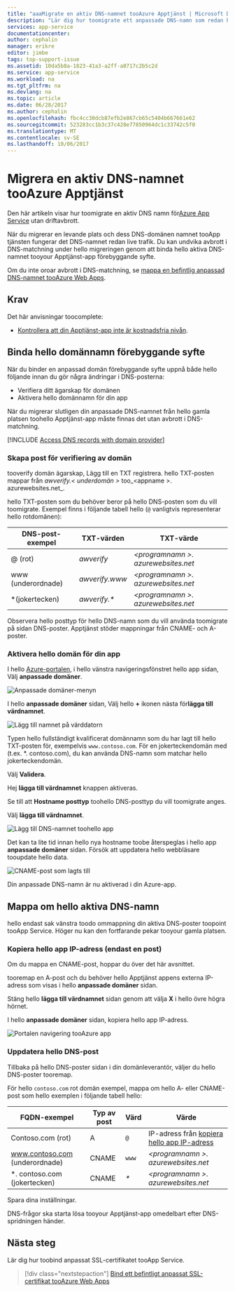 ```yaml
---
title: "aaaMigrate en aktiv DNS-namnet tooAzure Apptjänst | Microsoft Docs"
description: "Lär dig hur toomigrate ett anpassade DNS-namn som redan har tilldelats tooa live plats tooAzure Apptjänst utan någon avbrottstid."
services: app-service
documentationcenter: 
author: cephalin
manager: erikre
editor: jimbe
tags: top-support-issue
ms.assetid: 10da5b8a-1823-41a3-a2ff-a0717c2b5c2d
ms.service: app-service
ms.workload: na
ms.tgt_pltfrm: na
ms.devlang: na
ms.topic: article
ms.date: 06/28/2017
ms.author: cephalin
ms.openlocfilehash: fbc4cc30dcb87efb2e867cb65c5404b667661e62
ms.sourcegitcommit: 523283cc1b3c37c428e77850964dc1c33742c5f0
ms.translationtype: MT
ms.contentlocale: sv-SE
ms.lasthandoff: 10/06/2017
---
```

# <a name="migrate-an-active-dns-name-tooazure-app-service"></a>Migrera en aktiv DNS-namnet tooAzure Apptjänst

Den här artikeln visar hur toomigrate en aktiv DNS namn för[Azure App Service](../app-service/app-service-value-prop-what-is.md) utan driftavbrott.

När du migrerar en levande plats och dess DNS-domänen namnet tooApp tjänsten fungerar det DNS-namnet redan live trafik. Du kan undvika avbrott i DNS-matchning under hello migreringen genom att binda hello aktiva DNS-namnet tooyour Apptjänst-app förebyggande syfte.

Om du inte oroar avbrott i DNS-matchning, se [mappa en befintlig anpassad DNS-namnet tooAzure Web Apps](app-service-web-tutorial-custom-domain.md).

## <a name="prerequisites"></a>Krav

Det här anvisningar toocomplete:

- [Kontrollera att din Apptjänst-app inte är kostnadsfria nivån](app-service-web-tutorial-custom-domain.md#checkpricing).

## <a name="bind-hello-domain-name-preemptively"></a>Binda hello domännamn förebyggande syfte

När du binder en anpassad domän förebyggande syfte uppnå både hello följande innan du gör några ändringar i DNS-posterna:

- Verifiera ditt ägarskap för domänen
- Aktivera hello domännamn för din app

När du migrerar slutligen din anpassade DNS-namnet från hello gamla platsen toohello Apptjänst-app måste finnas det utan avbrott i DNS-matchning.

[!INCLUDE [Access DNS records with domain provider](../../includes/app-service-web-access-dns-records.md)]

### <a name="create-domain-verification-record"></a>Skapa post för verifiering av domän

tooverify domän ägarskap, Lägg till en TXT registrera. hello TXT-posten mappar från _awverify.&lt; underdomän >_ too_&lt;appname >. azurewebsites.net_. 

hello TXT-posten som du behöver beror på hello DNS-posten som du vill toomigrate. Exempel finns i följande tabell hello (`@` vanligtvis representerar hello rotdomänen):  

| DNS-post-exempel | TXT-värden | TXT-värde |
| - | - | - |
| @ (rot) | _awverify_ | _&lt;programnamn >. azurewebsites.net_ |
| www (underordnade) | _awverify.www_ | _&lt;programnamn >. azurewebsites.net_ |
| \*(jokertecken) | _awverify.\*_ | _&lt;programnamn >. azurewebsites.net_ |

Observera hello posttyp för hello DNS-namn som du vill använda toomigrate på sidan DNS-poster. Apptjänst stöder mappningar från CNAME- och A-poster.

### <a name="enable-hello-domain-for-your-app"></a>Aktivera hello domän för din app

I hello [Azure-portalen](https://portal.azure.com), i hello vänstra navigeringsfönstret hello app sidan, Välj **anpassade domäner**. 

![Anpassade domäner-menyn](./media/app-service-web-tutorial-custom-domain/custom-domain-menu.png)

I hello **anpassade domäner** sidan, Välj hello  **+**  ikonen nästa för**lägga till värdnamnet**.

![Lägg till namnet på värddatorn](./media/app-service-web-tutorial-custom-domain/add-host-name-cname.png)

Typen hello fullständigt kvalificerat domännamn som du har lagt till hello TXT-posten för, exempelvis `www.contoso.com`. För en jokerteckendomän med (t.ex. \*. contoso.com), du kan använda DNS-namn som matchar hello jokerteckendomän. 

Välj **Validera**.

Hej **lägga till värdnamnet** knappen aktiveras. 

Se till att **Hostname posttyp** toohello DNS-posttyp du vill toomigrate anges.

Välj **lägga till värdnamnet**.

![Lägg till DNS-namnet toohello app](./media/app-service-web-tutorial-custom-domain/validate-domain-name-cname.png)

Det kan ta lite tid innan hello nya hostname toobe återspeglas i hello app **anpassade domäner** sidan. Försök att uppdatera hello webbläsare tooupdate hello data.

![CNAME-post som lagts till](./media/app-service-web-tutorial-custom-domain/cname-record-added.png)

Din anpassade DNS-namn är nu aktiverad i din Azure-app. 

## <a name="remap-hello-active-dns-name"></a>Mappa om hello aktiva DNS-namn

hello endast sak vänstra toodo ommappning din aktiva DNS-poster toopoint tooApp Service. Höger nu kan den fortfarande pekar tooyour gamla platsen.

<a name="info"></a>

### <a name="copy-hello-apps-ip-address-a-record-only"></a>Kopiera hello app IP-adress (endast en post)

Om du mappa en CNAME-post, hoppar du över det här avsnittet. 

tooremap en A-post och du behöver hello Apptjänst appens externa IP-adress som visas i hello **anpassade domäner** sidan.

Stäng hello **lägga till värdnamnet** sidan genom att välja **X** i hello övre högra hörnet. 

I hello **anpassade domäner** sidan, kopiera hello app IP-adress.

![Portalen navigering tooAzure app](./media/app-service-web-tutorial-custom-domain/mapping-information.png)

### <a name="update-hello-dns-record"></a>Uppdatera hello DNS-post

Tillbaka på hello DNS-poster sidan i din domänleverantör, väljer du hello DNS-poster tooremap.

För hello `contoso.com` rot domän exempel, mappa om hello A- eller CNAME-post som hello exemplen i följande tabell hello: 

| FQDN-exempel | Typ av post | Värd | Värde |
| - | - | - | - |
| Contoso.com (rot) | A | `@` | IP-adress från [kopiera hello app IP-adress](#info) |
| www.contoso.com (underordnade) | CNAME | `www` | _&lt;programnamn >. azurewebsites.net_ |
| \*. contoso.com (jokertecken) | CNAME | _\*_ | _&lt;programnamn >. azurewebsites.net_ |

Spara dina inställningar.

DNS-frågor ska starta lösa tooyour Apptjänst-app omedelbart efter DNS-spridningen händer.

## <a name="next-steps"></a>Nästa steg

Lär dig hur toobind anpassat SSL-certifikatet tooApp Service.

> [!div class="nextstepaction"]
> [Bind ett befintligt anpassat SSL-certifikat tooAzure Web Apps](app-service-web-tutorial-custom-ssl.md)
